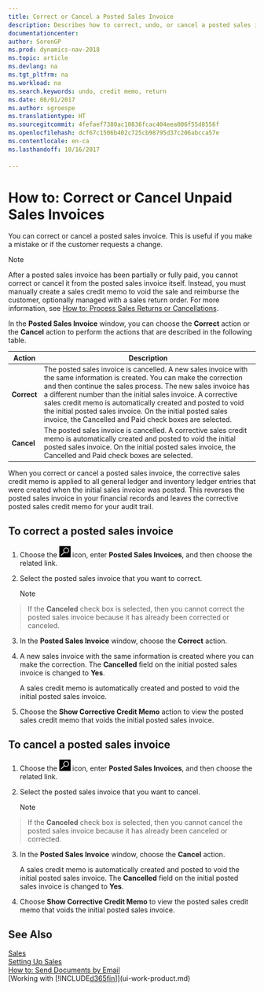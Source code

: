 ```yaml
---
title: Correct or Cancel a Posted Sales Invoice
description: Describes how to correct, undo, or cancel a posted sales invoice and apply a sales credit memo.
documentationcenter: 
author: SorenGP
ms.prod: dynamics-nav-2018
ms.topic: article
ms.devlang: na
ms.tgt_pltfrm: na
ms.workload: na
ms.search.keywords: undo, credit memo, return
ms.date: 08/01/2017
ms.author: sgroespe
ms.translationtype: HT
ms.sourcegitcommit: 4fefaef7380ac10836fcac404eea006f55d8556f
ms.openlocfilehash: dcf67c1506b402c725cb98795d37c206abcca57e
ms.contentlocale: en-ca
ms.lasthandoff: 10/16/2017

---
```

# <a name="how-to-correct-or-cancel-unpaid-sales-invoices"></a>How to: Correct or Cancel Unpaid Sales Invoices
You can correct or cancel a posted sales invoice. This is useful if you make a mistake or if the customer requests a change.

> [!NOTE]  
>   After a posted sales invoice has been partially or fully paid, you cannot correct or cancel it from the posted sales invoice itself. Instead, you must manually create a sales credit memo to void the sale and reimburse the customer, optionally managed with a sales return order. For more information, see [How to: Process Sales Returns or Cancellations](sales-how-process-sales-returns-cancellations.md).

In the **Posted Sales Invoice** window, you can choose the **Correct** action or the **Cancel** action to perform the actions that are described in the following table.

| Action | Description |
| --- | --- |
| **Correct** |The posted sales invoice is cancelled. A new sales invoice with the same information is created. You can make the correction and then continue the sales process. The new sales invoice has a different number than the initial sales invoice. A corrective sales credit memo is automatically created and posted to void the initial posted sales invoice. On the initial posted sales invoice, the Cancelled and Paid check boxes are selected. |
| **Cancel** |The posted sales invoice is cancelled. A corrective sales credit memo is automatically created and posted to void the initial posted sales invoice. On the initial posted sales invoice, the Cancelled and Paid check boxes are selected. |

When you correct or cancel a posted sales invoice, the corrective sales credit memo is applied to all general ledger and inventory ledger entries that were created when the initial sales invoice was posted. This reverses the posted sales invoice in your financial records and leaves the corrective posted sales credit memo for your audit trail.

## <a name="to-correct-a-posted-sales-invoice"></a>To correct a posted sales invoice
1. Choose the ![Search for Page or Report](media/ui-search/search_small.png "Search for Page or Report icon") icon, enter **Posted Sales Invoices**, and then choose the related link.  
2. Select the posted sales invoice that you want to correct.

    > [!NOTE]  
>   If the **Canceled** check box is selected, then you cannot correct the posted sales invoice because it has already been corrected or canceled.
3. In the **Posted Sales Invoice** window, choose the **Correct** action.  
4. A new sales invoice with the same information is created where you can make the correction. The **Cancelled** field on the initial posted sales invoice is changed to **Yes**.

    A sales credit memo is automatically created and posted to void the initial posted sales invoice.
5. Choose the **Show Corrective Credit Memo** action to view the posted sales credit memo that voids the initial posted sales invoice.

## <a name="to-cancel-a-posted-sales-invoice"></a>To cancel a posted sales invoice
1. Choose the ![Search for Page or Report](media/ui-search/search_small.png "Search for Page or Report icon") icon, enter **Posted Sales Invoices**, and then choose the related link.  
2. Select the posted sales invoice that you want to cancel.

    > [!NOTE]  
>   If the **Canceled** check box is selected, then you cannot cancel the posted sales invoice because it has already been canceled or corrected.
3. In the **Posted Sales Invoice** window, choose the **Cancel** action.

    A sales credit memo is automatically created and posted to void the initial posted sales invoice. The **Cancelled** field on the initial posted sales invoice is changed to **Yes**.
4. Choose **Show Corrective Credit Memo** to view the posted sales credit memo that voids the initial posted sales invoice.

## <a name="see-also"></a>See Also
[Sales](sales-manage-sales.md)  
[Setting Up Sales](sales-setup-sales.md)  
[How to: Send Documents by Email](ui-how-send-documents-email.md)  
[Working with [!INCLUDE[d365fin](includes/d365fin_md.md)]](ui-work-product.md)

